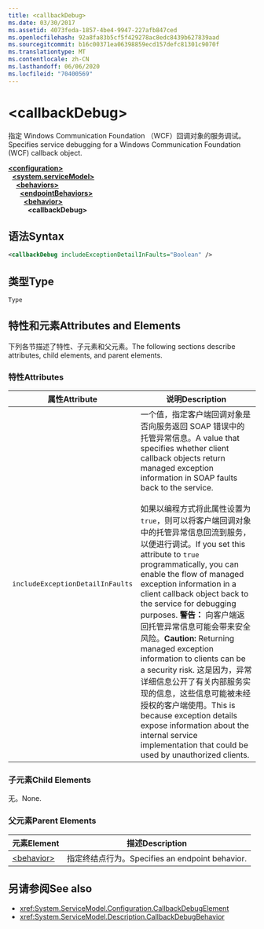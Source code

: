 ```yaml
---
title: <callbackDebug>
ms.date: 03/30/2017
ms.assetid: 4073feda-1857-4be4-9947-227afb847ced
ms.openlocfilehash: 92a8fa83b5cf5f429278ac8edc8439b627839aad
ms.sourcegitcommit: b16c00371ea06398859ecd157defc81301c9070f
ms.translationtype: MT
ms.contentlocale: zh-CN
ms.lasthandoff: 06/06/2020
ms.locfileid: "70400569"
---
```

# \<callbackDebug>
<span data-ttu-id="ec446-101">指定 Windows Communication Foundation （WCF）回调对象的服务调试。</span><span class="sxs-lookup"><span data-stu-id="ec446-101">Specifies service debugging for a Windows Communication Foundation (WCF) callback object.</span></span>  
  
[**\<configuration>**](../configuration-element.md)\
&nbsp;&nbsp;[**\<system.serviceModel>**](system-servicemodel.md)\
&nbsp;&nbsp;&nbsp;&nbsp;[**\<behaviors>**](behaviors.md)\
&nbsp;&nbsp;&nbsp;&nbsp;&nbsp;&nbsp;[**\<endpointBehaviors>**](endpointbehaviors.md)\
&nbsp;&nbsp;&nbsp;&nbsp;&nbsp;&nbsp;&nbsp;&nbsp;[**\<behavior>**](behavior-of-endpointbehaviors.md)\
&nbsp;&nbsp;&nbsp;&nbsp;&nbsp;&nbsp;&nbsp;&nbsp;&nbsp;&nbsp;**\<callbackDebug>**  
  
## <a name="syntax"></a><span data-ttu-id="ec446-102">语法</span><span class="sxs-lookup"><span data-stu-id="ec446-102">Syntax</span></span>  
  
```xml  
<callbackDebug includeExceptionDetailInFaults="Boolean" />
```  
  
## <a name="type"></a><span data-ttu-id="ec446-103">类型</span><span class="sxs-lookup"><span data-stu-id="ec446-103">Type</span></span>  
 `Type`  
  
## <a name="attributes-and-elements"></a><span data-ttu-id="ec446-104">特性和元素</span><span class="sxs-lookup"><span data-stu-id="ec446-104">Attributes and Elements</span></span>  
 <span data-ttu-id="ec446-105">下列各节描述了特性、子元素和父元素。</span><span class="sxs-lookup"><span data-stu-id="ec446-105">The following sections describe attributes, child elements, and parent elements.</span></span>  
  
### <a name="attributes"></a><span data-ttu-id="ec446-106">特性</span><span class="sxs-lookup"><span data-stu-id="ec446-106">Attributes</span></span>  
  
|<span data-ttu-id="ec446-107">属性</span><span class="sxs-lookup"><span data-stu-id="ec446-107">Attribute</span></span>|<span data-ttu-id="ec446-108">说明</span><span class="sxs-lookup"><span data-stu-id="ec446-108">Description</span></span>|  
|---------------|-----------------|  
|`includeExceptionDetailInFaults`|<span data-ttu-id="ec446-109">一个值，指定客户端回调对象是否向服务返回 SOAP 错误中的托管异常信息。</span><span class="sxs-lookup"><span data-stu-id="ec446-109">A value that specifies whether client callback objects return managed exception information in SOAP faults back to the service.</span></span><br /><br /> <span data-ttu-id="ec446-110">如果以编程方式将此属性设置为 `true`，则可以将客户端回调对象中的托管异常信息回流到服务，以便进行调试。</span><span class="sxs-lookup"><span data-stu-id="ec446-110">If you set this attribute to `true` programmatically, you can enable the flow of managed exception information in a client callback object back to the service for debugging purposes.</span></span> <span data-ttu-id="ec446-111">**警告：** 向客户端返回托管异常信息可能会带来安全风险。</span><span class="sxs-lookup"><span data-stu-id="ec446-111">**Caution:**  Returning managed exception information to clients can be a security risk.</span></span> <span data-ttu-id="ec446-112">这是因为，异常详细信息公开了有关内部服务实现的信息，这些信息可能被未经授权的客户端使用。</span><span class="sxs-lookup"><span data-stu-id="ec446-112">This is because exception details expose information about the internal service implementation that could be used by unauthorized clients.</span></span>|  
  
### <a name="child-elements"></a><span data-ttu-id="ec446-113">子元素</span><span class="sxs-lookup"><span data-stu-id="ec446-113">Child Elements</span></span>  
 <span data-ttu-id="ec446-114">无。</span><span class="sxs-lookup"><span data-stu-id="ec446-114">None.</span></span>  
  
### <a name="parent-elements"></a><span data-ttu-id="ec446-115">父元素</span><span class="sxs-lookup"><span data-stu-id="ec446-115">Parent Elements</span></span>  
  
|<span data-ttu-id="ec446-116">元素</span><span class="sxs-lookup"><span data-stu-id="ec446-116">Element</span></span>|<span data-ttu-id="ec446-117">描述</span><span class="sxs-lookup"><span data-stu-id="ec446-117">Description</span></span>|  
|-------------|-----------------|  
|[\<behavior>](behavior-of-endpointbehaviors.md)|<span data-ttu-id="ec446-118">指定终结点行为。</span><span class="sxs-lookup"><span data-stu-id="ec446-118">Specifies an endpoint behavior.</span></span>|  
  
## <a name="see-also"></a><span data-ttu-id="ec446-119">另请参阅</span><span class="sxs-lookup"><span data-stu-id="ec446-119">See also</span></span>

- <xref:System.ServiceModel.Configuration.CallbackDebugElement>
- <xref:System.ServiceModel.Description.CallbackDebugBehavior>
